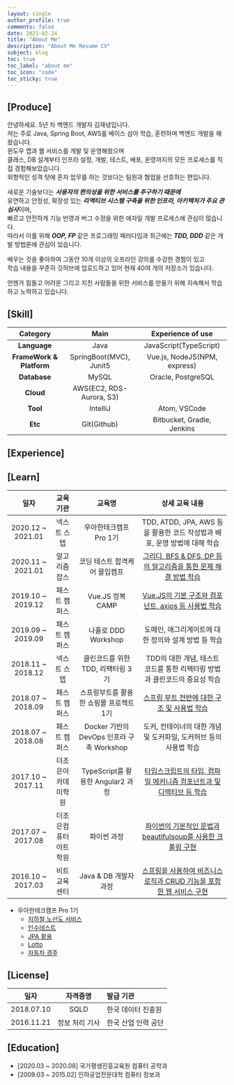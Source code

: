 ```yaml
---
layout: single
author_profile: true
comments: false
date: 2021-02-24
title: "About Me"
description: "About Me Resume CV"
subject: blog
toc: true
toc_label: "about me"
toc_icon: "code"
toc_sticky: true
---
```


## [Produce]
안녕하세요. 5년 차 백엔드 개발자 김재녕입니다.  
저는 주로 Java, Spring Boot, AWS를 베이스 삼아 학습, 훈련하며 백엔드 개발을 해왔습니다.  
윈도우 앱과 웹 서비스를 개발 및 운영해왔으며  
클래스, DB 설계부터 인프라 설정, 개발, 테스트, 배포, 운영까지의 모든 프로세스를 직접 경험해보았습니다.  
외향적인 성격 탓에 혼자 업무를 하는 것보다는 팀원과 협업을 선호하는 편입니다.  

새로운 기술보다는 ***사용자의 편의성을 위한 서비스를 추구하기 때문에***  
유연하고 안정성, 확장성 있는 ***리액티브 시스템 구축을 위한 인프라, 아키텍처가 주요 관심사***이며,  
빠르고 안전하게 기능 반영과 버그 수정을 위한 애자일 개발 프로세스에 관심이 많습니다.  
따라서 이를 위해 ***OOP, FP*** 같은 프로그래밍 패러다임과 최근에는 ***TDD, DDD*** 같은 개발 방법론에 관심이 있습니다.

배우는 것을 좋아하여 그동안 10개 이상의 오프라인 강의를 수강한 경험이 있고  
학습 내용을 꾸준히 깃허브에 업로드하고 있어 현재 40여 개의 저장소가 있습니다.

언젠가 힘들고 어려운 그리고 지친 사람들을 위한 서비스를 만들기 위해 지속해서 학습하고 노력하고 있습니다.

## [Skill]

|         Category         |               Main               |          Experience of use          |
|:------------------------:|:--------------------------------:|:-----------------------------------:|
| **Language**             | Java                             | JavaScript(TypeScript)              |
| **FrameWork & Platform** | SpringBoot(MVC), Junit5          | Vue.js, NodeJS(NPM, express)        |
| **Database**             | MySQL                            | Oracle, PostgreSQL                  |
| **Cloud**                | AWS(EC2, RDS-Aurora, S3)         |                                     |
| **Tool**                 | IntelliJ                         | Atom, VSCode                        |
| **Etc**                  | Git(Github)                      | Bitbucket, Gradle, Jenkins          |

## [Experience]

## [Learn]

|       일자        |       교육기관       |                   교육명                 |                             상세 교육 내용                              |
|:-----------------:|:-------------------:|:----------------------------------------:|:----------------------------------------------------------------------:|
| 2020.12 ~ 2021.01 | 넥스트 스텝          | 우아한테크캠프 Pro 1기                    | TDD, ATDD, JPA, AWS 등을 활용한 코드 작성법과 배포, 운영 방법에 대해 학습 |
| 2020.11 ~ 2021.01 | 알고리즘 잡스        | 코딩 테스트 합격케어 몰입캠프              | [그리디, BFS & DFS, DP 등의 알고리즘을 통한 문제 해결 방법 학습](https://github.com/jaenyeong/Lecture_Algorithmjobs) |
| 2019.10 ~ 2019.12 | 패스트 캠퍼스        | Vue.JS 정복 CAMP                         | [Vue.JS의 기본 구조와 컴포넌트, axios 등 사용법 학습](https://github.com/jaenyeong/Lecture_Vue.js) |
| 2019.09 ~ 2019.09 | 패스트 캠퍼스        | 나홀로 DDD Workshop                      | 도메인, 애그리게이트에 대한 정의와 설계 방법 등 학습                      |
| 2018.11 ~ 2018.12 | 넥스트 스텝          | 클린코드를 위한 TDD, 리팩터링 3기         | TDD의 대한 개념, 테스트 코드를 통한 리팩터링 방법과 클린코드의 중요성 학습 |
| 2018.07 ~ 2018.09 | 패스트 캠퍼스        | 스프링부트를 활용한 쇼핑몰 프로젝트 1기    | [스프링 부트 전반에 대한 구조 및 사용법 학습](https://github.com/jaenyeong/Lecture_SpringBoot) |
| 2018.07 ~ 2018.08 | 패스트 캠퍼스        | Docker 기반의 DevOps 인프라 구축 Workshop | 도커, 컨테이너의 대한 개념 및 도커파일, 도커허브 등의 사용법 학습         |
| 2017.10 ~ 2017.11 | 더조은아카데미학원   | TypeScript를 활용한 Angular2 과정         | [타입스크립트의 타입, 컴파일 메커니즘 컴포넌트과 및 디렉티브 등 학습](https://github.com/jaenyeong/Lecture_Angular2) |
| 2017.07 ~ 2017.08 | 더조은컴퓨터아트학원 | 파이썬 과정                               | [파이썬의 기본적인 문법과 beautifulsoup를 사용한 크롤링 구현](https://github.com/jaenyeong/Lecture_python) |
| 2016.10 ~ 2017.03 | 비트교육센터         | Java & DB 개발자 과정                     | [스프링을 사용하여 비즈니스 로직과 CRUD 기능을 포함한 웹 서비스 구현](https://github.com/jaenyeong/Project_Bitcamp-Java89-Z) |

* 우아한테크캠프 Pro 1기
  * [지하철 노선도 서비스](https://github.com/jaenyeong/atdd-subway-service)
  * [인수테스트](https://github.com/jaenyeong/atdd-subway-admin)
  * [JPA 활용](https://github.com/jaenyeong/jwp-jpa)
  * [Lotto](https://github.com/jaenyeong/java-lotto)
  * [자동차 경주](https://github.com/jaenyeong/java-racingcar)

## [License]

|    일자    |    자격증명    |      발급 기관      |
|:----------:|:-------------:|:--------------------|
| 2018.07.10 | SQLD          | 한국 데이터 진흥원   |
| 2016.11.21 | 정보 처리 기사 | 한국 산업 인력 공단  |

## [Education]
* [2020.03 ~ 2020.08] 국가평생진흥교육원 컴퓨터 공학과
* [2009.03 ~ 2015.02] 인하공업전문대학 컴퓨터 정보과

